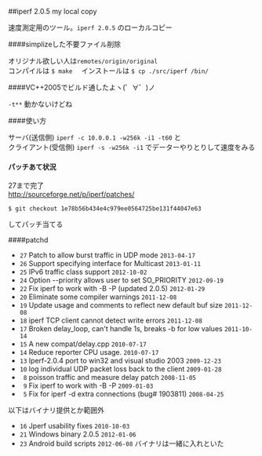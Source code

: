 ##iperf 2.0.5 my local copy

速度測定用のツール。`iperf 2.0.5` のローカルコピー   

####simplizeした不要ファイル削除

オリジナル欲しい人は`remotes/origin/original`    
コンパイルは `$ make  ` インストールは ` $ cp ./src/iperf /bin/  `  

####VC++2005でビルド通したよヽ(゜∀゜)ノ

`-t**` 動かないけどね


####使い方

サーバ(送信側) `iperf -c 10.0.0.1 -w256k -i1 -t60`   と  
クライアント(受信側) `iperf -s -w256k -i1` でデーターやりとりして速度をみる   


#### パッチあて状況

27まで完了  
http://sourceforge.net/p/iperf/patches/  

    $ git checkout 1e78b56b434e4c979ee0564725be131f44047e63   

してパッチ当てる

####patchd

* `27` Patch to allow burst traffic in UDP mode                      `2013-04-17`  
* `26` Support specifying interface for Multicast                    `2013-01-11`  
* `25` IPv6 traffic class support                                    `2012-10-02`  
* `24` Option --priority allows user to set SO_PRIORITY              `2012-09-19`  
* `22` Fix iperf to work with -B -P (updated 2.0.5)                  `2012-01-29`  
* `20` Eliminate some compiler warnings                              `2011-12-08`  
* `19` Update usage and comments to reflect new default buf size     `2011-12-08`  
* `18` iperf TCP client cannot detect write errors                   `2011-12-08`  
* `17` Broken delay_loop, can't handle 1s, breaks -b for low values  `2011-10-14`  
* `15` A new compat/​delay.cpp                                       `2010-07-17`  
* `14` Reduce reporter CPU usage.                                    `2010-07-17`  
* `13` Iperf-2.0.4 port to win32 and visual studio 2003              `2009-12-23`  
* `10` log individual UDP packet loss back to the client             `2009-01-28`  
* ` 8` poisson traffic and measure delay patch                       `2008-11-05`  
* ` 9` Fix iperf to work with -B -P                                  `2009-01-03`  
* ` 5` Fix for iperf -d extra connections (bug# 1903811)             `2008-04-25`  

以下はバイナリ提供とか範囲外  

* `16`    Jperf usability fixes                                      `2010-10-03`  
* `21`    Windows binary 2.0.5                                       `2012-01-06`  
* `23`    Android build scripts                                      `2012-06-08`  バイナリは一緒に入れといた  

